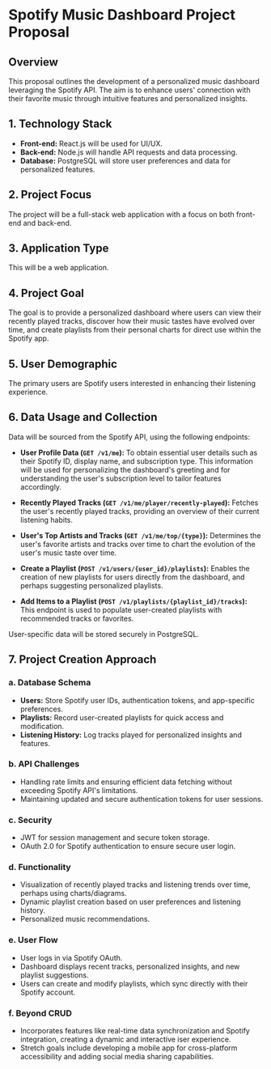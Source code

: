# Spotify Music Dashboard Project Proposal

## Overview

This proposal outlines the development of a personalized music dashboard leveraging the Spotify API. The aim is to enhance users' connection with their favorite music through intuitive features and personalized insights.

## 1. Technology Stack

- **Front-end:** React.js will be used for UI/UX.
- **Back-end:** Node.js will handle API requests and data processing.
- **Database:** PostgreSQL will store user preferences and data for personalized features.

## 2. Project Focus

The project will be a full-stack web application with a focus on both front-end and back-end. 

## 3. Application Type

This will be a web application.

## 4. Project Goal

The goal is to provide a personalized dashboard where users can view their recently played tracks, discover how their music tastes have evolved over time, and create playlists from their personal charts for direct use within the Spotify app.

## 5. User Demographic

The primary users are Spotify users interested in enhancing their listening experience.

## 6. Data Usage and Collection

Data will be sourced from the Spotify API, using the following endpoints:

- **User Profile Data (`GET /v1/me`):** To obtain essential user details such as their Spotify ID, display name, and subscription type. This information will be used for personalizing the dashboard's greeting and for understanding the user's subscription level to tailor features accordingly.

- **Recently Played Tracks (`GET /v1/me/player/recently-played`):** Fetches the user's recently played tracks, providing an overview of their current listening habits. 

- **User's Top Artists and Tracks (`GET /v1/me/top/{type}`):** Determines the user's favorite artists and tracks over time to chart the evolution of the user's music taste over time.

- **Create a Playlist (`POST /v1/users/{user_id}/playlists`):** Enables the creation of new playlists for users directly from the dashboard, and perhaps suggesting personalized playlists.

- **Add Items to a Playlist (`POST /v1/playlists/{playlist_id}/tracks`):** This endpoint is used to populate user-created playlists with recommended tracks or favorites.

User-specific data  will be stored securely in PostgreSQL.

## 7. Project Creation Approach

### a. Database Schema
- **Users:** Store Spotify user IDs, authentication tokens, and app-specific preferences.
- **Playlists:** Record user-created playlists for quick access and modification.
- **Listening History:** Log tracks played for personalized insights and features.

### b. API Challenges
- Handling rate limits and ensuring efficient data fetching without exceeding Spotify API's limitations.
- Maintaining updated and secure authentication tokens for user sessions.

### c. Security
- JWT for session management and secure token storage.
- OAuth 2.0 for Spotify authentication to ensure secure user login.

### d. Functionality
- Visualization of recently played tracks and listening trends over time, perhaps using charts/diagrams.
- Dynamic playlist creation based on user preferences and listening history.
- Personalized music recommendations.

### e. User Flow
- User logs in via Spotify OAuth.
- Dashboard displays recent tracks, personalized insights, and new playlist suggestions.
- Users can create and modify playlists, which sync directly with their Spotify account.

### f. Beyond CRUD
- Incorporates features like real-time data synchronization and Spotify integration, creating a dynamic and interactive iser experience. 
- Stretch goals include developing a mobile app for cross-platform accessibility and adding social media sharing capabilities.

